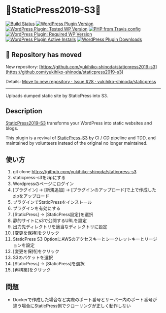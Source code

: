 # 🗽StaticPress2019-S3🗿

[![Build Status](https://travis-ci.org/yukihiko-shinoda/staticpress-s3.svg?branch=master)](https://travis-ci.org/yukihiko-shinoda/staticpress-s3)
[![WordPress Plugin Version](https://img.shields.io/wordpress/plugin/v/staticpress2019-s3)](https://wordpress.org/plugins/staticpress2019-s3/)
[![WordPress Plugin: Tested WP Version](https://img.shields.io/wordpress/plugin/tested/staticpress2019-s3)](https://travis-ci.org/yukihiko-shinoda/staticpress-s3)
[![PHP from Travis config](https://img.shields.io/travis/php-v/yukihiko-shinoda/staticpress-s3/master)](https://travis-ci.org/yukihiko-shinoda/staticpress-s3)
[![WordPress Plugin: Required WP Version](https://img.shields.io/wordpress/plugin/wp-version/staticpress2019-s3)](https://travis-ci.org/yukihiko-shinoda/staticpress-s3)
[![WordPress Plugin Active Installs](https://img.shields.io/wordpress/plugin/installs/staticpress2019-s3)](https://wordpress.org/plugins/staticpress2019-s3/advanced/)
[![WordPress Plugin Downloads](https://img.shields.io/wordpress/plugin/dm/staticpress2019-s3)](https://wordpress.org/plugins/staticpress2019-s3/advanced/)

## 🚚 Repository has moved

New repository: [https://github.com/yukihiko-shinoda/staticpress2019-s3](https://github.com/yukihiko-shinoda/staticpress2019-s3)

Details: [Move to new repository · Issue #28 · yukihiko-shinoda/staticpress](https://github.com/yukihiko-shinoda/staticpress/issues/28)

---

Uploads dumped static site by StaticPress into S3.

## Description

[StaticPress2019-S3](https://wordpress.org/plugins/staticpress2019-s3/) transforms your WordPress into static websites and blogs.

This plugin is a revival of [StaticPress-S3](https://github.com/megumiteam/staticpress-s3) by CI / CD pipeline and TDD, and maintained by volunteers instead of the original no longer maintained.

## 使い方

1. git clone https://github.com/yukihiko-shinoda/staticpress-s3
2. staticpress-s3をzipにする
3. Wordpressのページにログイン
4. [プラグイン] -> [新規追加] -> [プラグインのアップロード]で上で作成したzipをアップロード
5. プラグインでStaticPressをインストール
6. プラグインを有効にする
7. [StaticPress] -> [StaticPress設定]を選択
8. 静的サイトにs3で公開するURLを設定
9. 出力先ディレクトリを適当なディレクトリに設定
10. [変更を保持]をクリック
11. StaticPress S3 OptionにAWSのアクセスキーとシークレットキーとリージョンを設定
12. [変更を保持]をクリック
13. S3のバケットを選択
14. [StaticPress] -> [StaticPress]を選択
15. [再構築]をクリック

## 問題
- Dockerで作成した場合など実際のポート番号とサーバー内のポート番号が違う場合にStaticPress側でクローリングが正しく動作しない

